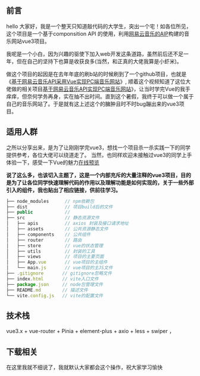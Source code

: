 ## 前言
hello 大家好，我是一个整天只知道敲代码的大学生，突出一个宅！如各位所见，这个项目是一个基于componsition API 的使用，利用[网易云音乐的AIP](http://193.112.200.228/docs/#/?id=neteasecloudmusicapi)构建的音乐网站vue3项目。

我呢是一个小白，因为兴趣的驱使下加入web开发这条道路，虽然前后还不足一年，但在自己的坚持下也算是收获良多(当然，和正真的大佬我算是小虾米)。

做这个项目的起因是在去年年底的刷b站的时候刷到了一个github项目，也就是《[基于网易云音乐API采用Vue实现PC端音乐网站](https://www.bilibili.com/video/BV1rA411s7oE/?vd_source=86ae9822d0bf0aaf135f5d17eb0bbf11)》, 顺着这个视频知道了这位大佬做的相关项目[基于网易云音乐API实现PC端音乐网站](https://gitee.com/trtst/vue_pc_music)》，让当时学完Vue的我手痒痒，但奈何学务再身，实在抽不出时间。直到这个暑假，我终于可以做一个属于自己的音乐网站了。于是就有这上述这个的臃肿且时不时bug蹦出来的vue3项目。

## 适用人群
之所以分享出来，是为了让刚刚学完vue3，想找一个项目杀一杀实践一下的同学提供参考，各位大佬可以绕道走了。
当然，也同样欢迎未接触过vue3的同学上手体验一下，感受一下Vue的魅力[在线预览](https://huizhou12.github.io/)

**说了这么多，也该切入主题了，这是一个内部充斥的大量注释的vue3项目，目的是为了让各位同学快速理解代码的作用以及理解功能是如何实现的，关于一些外部引入的组件，我也贴出了相应链接，供前往学习。**

```js
├── node_modules      // npm依赖包
├── dist              // 项目build后的文件
├── public            // 
├── src               // 静态资源文件
│   ├── apis          // axios 封装及接口请求地址
│   ├── assets        // 公共资源静态文件
│   ├── components    // 公共组件
│   ├── router        // 路由
│   ├── store         // vue的状态管理
│   ├── utils         // 封装的工具
│   ├── views         // 项目的主要页面
│   ├── App.vue       // vue项目的主组件
│   └── main.js       // vue项目的主JS文件
├── .gitignore       // gitignore忽略文件
├── index.html       // vite入口文件
├── package.json     // node包管理文件
├── README.md        // 描述文件
└── vite.config.js   // vite的配置文件
```

## 技术栈
vue3.x + vue-router + Pinia + element-plus + axio + less + swiper
，

## 下载相关
在这里我就不细说了，我就默认大家都会这个操作，祝大家学习愉快